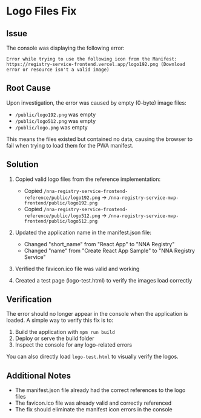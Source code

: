 # Logo Files Fix

## Issue

The console was displaying the following error:

```
Error while trying to use the following icon from the Manifest: 
https://registry-service-frontend.vercel.app/logo192.png (Download error or resource isn't a valid image)
```

## Root Cause

Upon investigation, the error was caused by empty (0-byte) image files:
- `/public/logo192.png` was empty
- `/public/logo512.png` was empty
- `/public/logo.png` was empty

This means the files existed but contained no data, causing the browser to fail when trying to load them for the PWA manifest.

## Solution

1. Copied valid logo files from the reference implementation:
   - Copied `/nna-registry-service-frontend-reference/public/logo192.png` → `/nna-registry-service-mvp-frontend/public/logo192.png`
   - Copied `/nna-registry-service-frontend-reference/public/logo512.png` → `/nna-registry-service-mvp-frontend/public/logo512.png`

2. Updated the application name in the manifest.json file:
   - Changed "short_name" from "React App" to "NNA Registry"
   - Changed "name" from "Create React App Sample" to "NNA Registry Service"

3. Verified the favicon.ico file was valid and working

4. Created a test page (logo-test.html) to verify the images load correctly

## Verification

The error should no longer appear in the console when the application is loaded. A simple way to verify this fix is to:

1. Build the application with `npm run build`
2. Deploy or serve the build folder
3. Inspect the console for any logo-related errors

You can also directly load `logo-test.html` to visually verify the logos.

## Additional Notes

- The manifest.json file already had the correct references to the logo files
- The favicon.ico file was already valid and correctly referenced
- The fix should eliminate the manifest icon errors in the console